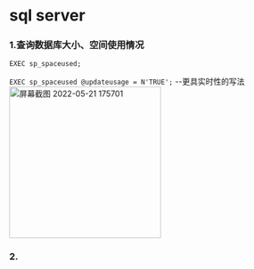 # sql server
### 1.查询数据库大小、空间使用情况  
`EXEC sp_spaceused;`    

`EXEC sp_spaceused @updateusage = N'TRUE';` --更具实时性的写法    
<img width="272" alt="屏幕截图 2022-05-21 175701" src="https://user-images.githubusercontent.com/32427537/169646440-d7ba2126-da3e-4d34-9cc7-96af9c8be5b7.png">  

### 2.

